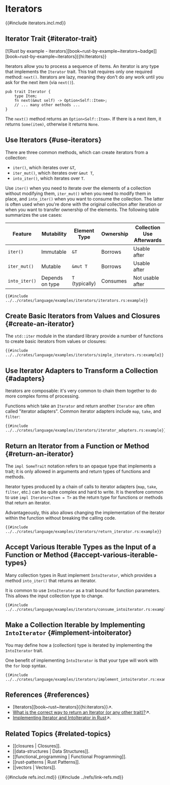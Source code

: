 # Iterators

{{#include iterators.incl.md}}

## Iterator Trait {#iterator-trait}

[![Rust by example - iterators][book~rust-by-example~iterators~badge]][book~rust-by-example~iterators]{{hi:Iterators}}

Iterators allow you to process a sequence of items. An iterator is any type that implements the `Iterator` trait. This trait requires only one required method: `next()`. Iterators are lazy, meaning they don't do any work until you ask for the next item (via `next()`).

```rust,noplayground
pub trait Iterator {
    type Item;
    fn next(&mut self) -> Option<Self::Item>;
    // ... many other methods ...
}
```

The `next()` method returns an `Option<Self::Item>`. If there is a next item, it returns `Some(item)`, otherwise it returns `None`.

## Use Iterators {#use-iterators}

There are three common methods, which can create iterators from a collection:

- `iter()`, which iterates over `&T`,
- `iter_mut()`, which iterates over `&mut T`,
- `into_iter()`, which iterates over `T`.

Use `iter()` when you need to iterate over the elements of a collection without modifying them, `iter_mut()` when you need to modify them in place, and `into_iter()` when you want to consume the collection. The latter is often used when you're done with the original collection after iteration or when you want to transfer ownership of the elements. The following table summarizes the use cases:

| Feature | Mutability | Element Type | Ownership | Collection Use Afterwards |
|---|---|---|---|---|
| `iter()` | Immutable | `&T` | Borrows | Usable after |
| `iter_mut()` | Mutable | `&mut T` | Borrows | Usable after |
| `into_iter()` | Depends on type | `T` (typically) | Consumes | Not usable after |

```rust,editable
{{#include ../../crates/language/examples/iterators/iterators.rs:example}}
```

## Create Basic Iterators from Values and Closures {#create-an-iterator}

The `std::iter` module in the standard library provide a number of functions to create basic iterators from values or closures:

```rust,editable
{{#include ../../crates/language/examples/iterators/simple_iterators.rs:example}}
```

## Use Iterator Adapters to Transform a Collection {#adapters}

Iterators are composable: it's very common to chain them together to do more complex forms of processing.

Functions which take an `Iterator` and return another `Iterator` are often called "iterator adapters". Common iterator adapters include `map`, `take`, and `filter`:

```rust,editable
{{#include ../../crates/language/examples/iterators/iterator_adapters.rs:example}}
```

## Return an Iterator from a Function or Method {#return-an-iterator}

The `impl SomeTrait` notation refers to an opaque type that implements a trait; it is only allowed in arguments and return types of functions and methods.

Iterator types produced by a chain of calls to iterator adapters (`map`, `take`, `filter`, etc.) can be quite complex and hard to write.
It is therefore common to use `impl Iterator<Item = T>` as the return type for functions or methods that return an iterator.

Advantageously, this also allows changing the implementation of the iterator within the function without breaking the calling code.

```rust,editable
{{#include ../../crates/language/examples/iterators/return_iterator.rs:example}}
```

## Accept Various Iterable Types as the Input of a Function or Method {#accept-various-iterable-types}

Many collection types in Rust implement `IntoIterator`, which provides a method `into_iter()` that returns an iterator.

It is common to use `IntoIterator` as a trait bound for function parameters. This allows the input collection type to change.

```rust,editable
{{#include ../../crates/language/examples/iterators/consume_intoiterator.rs:example}}
```

## Make a Collection Iterable by Implementing `IntoIterator` {#implement-intoiterator}

You may define how a (collection) type is iterated by implementing the `IntoIterator` trait.

One benefit of implementing `IntoIterator` is that your type will work with the `for` loop syntax.

```rust,editable
{{#include ../../crates/language/examples/iterators/implement_intoiterator.rs:example}}
```

## References {#references}

- [Iterators][book~rust~iterators]{{hi:iterators}}↗.
- [What is the correct way to return an Iterator (or any other trait)?](https://stackoverflow.com/questions/27535289/what-is-the-correct-way-to-return-an-iterator-or-any-other-trait)↗.
- [Implementing Iterator and IntoIterator in Rust](https://dev.to/wrongbyte/implementing-iterator-and-intoiterator-in-rust-3nio)↗.

## Related Topics {#related-topics}

- [[closures | Closures]].
- [[data-structures | Data Structures]].
- [[functional_programming | Functional Programming]].
- [[rust-patterns | Rust Patterns]].
- [[vectors | Vectors]].

{{#include refs.incl.md}}
{{#include ../refs/link-refs.md}}

<div class="hidden">
</div>
